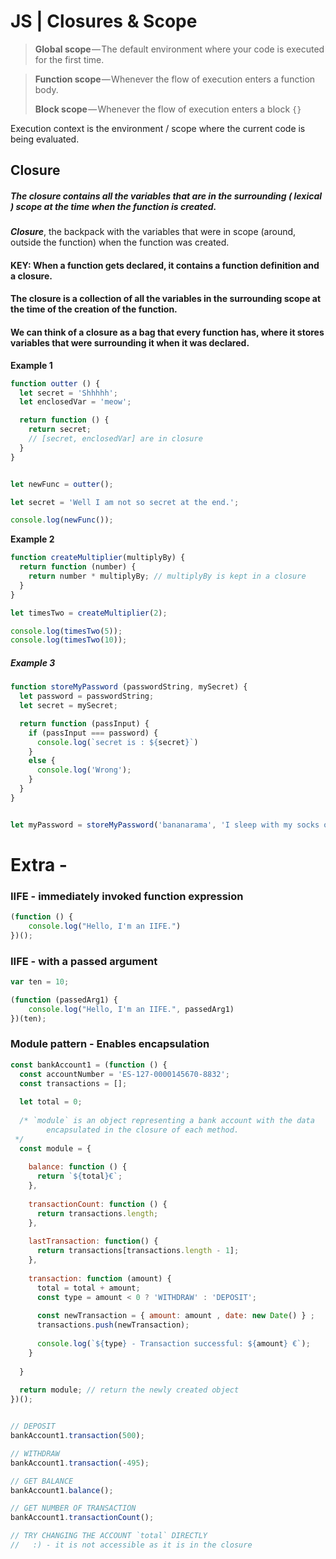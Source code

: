 # JS | Closures & Scope



> **Global scope** — The default environment where your code is executed for the first time.

> **Function scope** — Whenever the flow of execution enters a function body.
>
> **Block scope** — Whenever the flow of execution enters a block `{}`



Execution context is the environment / scope where the current code is being evaluated.



## **Closure**



##### The closure contains all the variables that are in the surrounding ( lexical ) scope at the time when the function is created.



 ***Closure***, the backpack with the variables that were in scope (around, outside the function) when the function was created.



#### KEY: When a function gets declared, it contains a function definition and a closure. 



#### The closure is a collection of all the variables in the surrounding scope at the time of the creation of the function.



#### We can think of a closure as a bag that every function has, where it stores variables that were surrounding it when it was declared. 



**Example 1** 

```js
function outter () {
  let secret = 'Shhhhh';
  let enclosedVar = 'meow';

  return function () {
    return secret;
    // [secret, enclosedVar] are in closure
  }  
}


let newFunc = outter();

let secret = 'Well I am not so secret at the end.';

console.log(newFunc());
```





**Example 2**

```js
function createMultiplier(multiplyBy) {
  return function (number) {
    return number * multiplyBy; // multiplyBy is kept in a closure
  }
}

let timesTwo = createMultiplier(2);

console.log(timesTwo(5));
console.log(timesTwo(10));
```







##### Example 3

```js
function storeMyPassword (passwordString, mySecret) {
  let password = passwordString;
  let secret = mySecret;

  return function (passInput) {
    if (passInput === password) {
      console.log(`secret is : ${secret}`)
    }
    else {
      console.log('Wrong');
    }
  }
}


let myPassword = storeMyPassword('bananarama', 'I sleep with my socks on!')
```











# Extra - 



### IIFE - immediately invoked function expression

```js
(function () {
    console.log("Hello, I'm an IIFE.")
})();


```



### IIFE - with a passed argument

```js
var ten = 10;

(function (passedArg1) {
    console.log("Hello, I'm an IIFE.", passedArg1)
})(ten);


```











### Module pattern - Enables encapsulation

```js
const bankAccount1 = (function () {
  const accountNumber = 'ES-127-0000145670-8832';
  const transactions = [];
  
  let total = 0;
  
  /* `module` is an object representing a bank account with the data
  		encapsulated in the closure of each method.
 */
  const module = {
    
    balance: function () {
      return `${total}€`;
    },
    
    transactionCount: function () {
      return transactions.length;
    },
    
    lastTransaction: function() {
      return transactions[transactions.length - 1];
    },
    
    transaction: function (amount) {
      total = total + amount;
      const type = amount < 0 ? 'WITHDRAW' : 'DEPOSIT';
      
      const newTransaction = { amount: amount , date: new Date() } ;
      transactions.push(newTransaction);
      
      console.log(`${type} - Transaction successful: ${amount} €`);
    }
    
  }
  
  return module; // return the newly created object
})();


// DEPOSIT
bankAccount1.transaction(500);

// WITHDRAW
bankAccount1.transaction(-495);

// GET BALANCE
bankAccount1.balance();

// GET NUMBER OF TRANSACTION
bankAccount1.transactionCount();

// TRY CHANGING THE ACCOUNT `total` DIRECTLY
//   :) - it is not accessible as it is in the closure 
```



